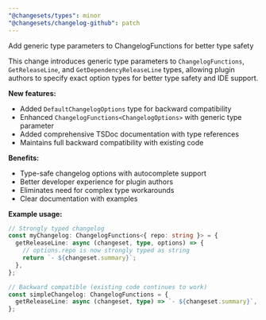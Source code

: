 ```yaml
---
"@changesets/types": minor
"@changesets/changelog-github": patch
---
```


Add generic type parameters to ChangelogFunctions for better type safety

This change introduces generic type parameters to `ChangelogFunctions`, `GetReleaseLine`, and `GetDependencyReleaseLine` types, allowing plugin authors to specify exact option types for better type safety and IDE support.

**New features:**

- Added `DefaultChangelogOptions` type for backward compatibility
- Enhanced `ChangelogFunctions<ChangelogOptions>` with generic type parameter
- Added comprehensive TSDoc documentation with type references
- Maintains full backward compatibility with existing code

**Benefits:**

- Type-safe changelog options with autocomplete support
- Better developer experience for plugin authors
- Eliminates need for complex type workarounds
- Clear documentation with examples

**Example usage:**

```typescript
// Strongly typed changelog
const myChangelog: ChangelogFunctions<{ repo: string }> = {
  getReleaseLine: async (changeset, type, options) => {
    // options.repo is now strongly typed as string
    return `- ${changeset.summary}`;
  },
};

// Backward compatible (existing code continues to work)
const simpleChangelog: ChangelogFunctions = {
  getReleaseLine: async (changeset, type) => `- ${changeset.summary}`,
};
```

